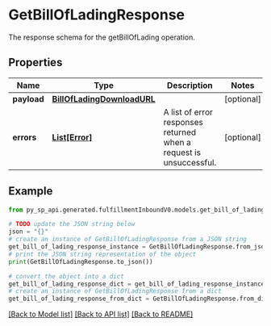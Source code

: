 # GetBillOfLadingResponse

The response schema for the getBillOfLading operation.

## Properties

Name | Type | Description | Notes
------------ | ------------- | ------------- | -------------
**payload** | [**BillOfLadingDownloadURL**](BillOfLadingDownloadURL.md) |  | [optional] 
**errors** | [**List[Error]**](Error.md) | A list of error responses returned when a request is unsuccessful. | [optional] 

## Example

```python
from py_sp_api.generated.fulfillmentInboundV0.models.get_bill_of_lading_response import GetBillOfLadingResponse

# TODO update the JSON string below
json = "{}"
# create an instance of GetBillOfLadingResponse from a JSON string
get_bill_of_lading_response_instance = GetBillOfLadingResponse.from_json(json)
# print the JSON string representation of the object
print(GetBillOfLadingResponse.to_json())

# convert the object into a dict
get_bill_of_lading_response_dict = get_bill_of_lading_response_instance.to_dict()
# create an instance of GetBillOfLadingResponse from a dict
get_bill_of_lading_response_from_dict = GetBillOfLadingResponse.from_dict(get_bill_of_lading_response_dict)
```
[[Back to Model list]](../README.md#documentation-for-models) [[Back to API list]](../README.md#documentation-for-api-endpoints) [[Back to README]](../README.md)



